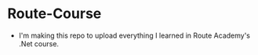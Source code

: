 # Route-Course

* I'm making this repo to upload everything I learned in Route Academy's .Net course.
